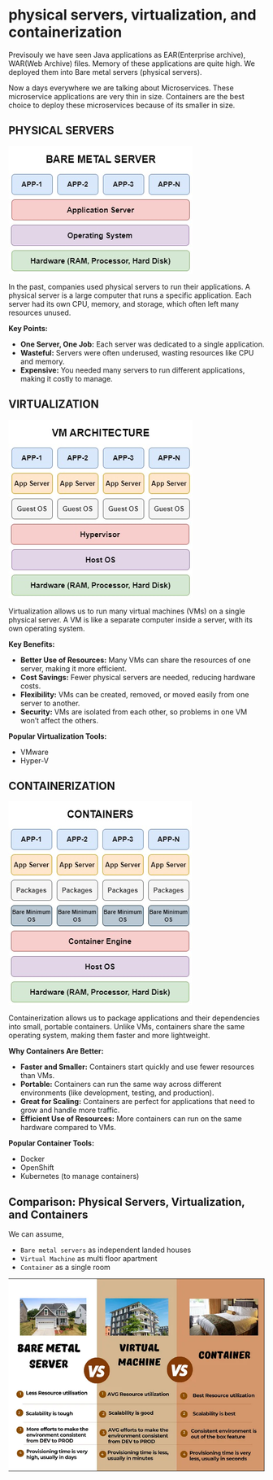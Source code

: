 # physical servers, virtualization, and containerization
Previsouly we have seen Java applications as EAR(Enterprise archive), WAR(Web Archive) files. Memory of these applications are quite high. We deployed them into Bare metal servers (physical servers).

Now a days everywhere we are talking about Microservices. These microservice applications are very thin in size. Containers are the best choice to deploy these microservices because of its smaller in size.

## PHYSICAL SERVERS

![alt text](images/bare-metal-server.jpg)

In the past, companies used physical servers to run their applications. A physical server is a large computer that runs a specific application. Each server had its own CPU, memory, and storage, which often left many resources unused.

**Key Points:**
* **One Server, One Job:** Each server was dedicated to a single application.
* **Wasteful:** Servers were often underused, wasting resources like CPU and memory.
* **Expensive:** You needed many servers to run different applications, making it costly to manage.

## VIRTUALIZATION

![alt text](images/VM-Architecture.jpg)

Virtualization allows us to run many virtual machines (VMs) on a single physical server. A VM is like a separate computer inside a server, with its own operating system.

**Key Benefits:**
* **Better Use of Resources:** Many VMs can share the resources of one server, making it more efficient.
* **Cost Savings:** Fewer physical servers are needed, reducing hardware costs.
* **Flexibility:** VMs can be created, removed, or moved easily from one server to another.
* **Security:** VMs are isolated from each other, so problems in one VM won’t affect the others.

**Popular Virtualization Tools:**
* VMware
* Hyper-V

## CONTAINERIZATION

![alt text](images/Containers.jpg)

Containerization allows us to package applications and their dependencies into small, portable containers. Unlike VMs, containers share the same operating system, making them faster and more lightweight.

**Why Containers Are Better:**
* **Faster and Smaller:** Containers start quickly and use fewer resources than VMs.
* **Portable:** Containers can run the same way across different environments (like development, testing, and production).
* **Great for Scaling:** Containers are perfect for applications that need to grow and handle more traffic.
* **Efficient Use of Resources:** More containers can run on the same hardware compared to VMs.

**Popular Container Tools:**
* Docker
* OpenShift
* Kubernetes (to manage containers)

## Comparison: Physical Servers, Virtualization, and Containers

We can assume,
* `Bare metal servers` as independent landed houses
* `Virtual Machine` as multi floor apartment
* `Container` as a single room 

![alt text](images/comparision.png)




